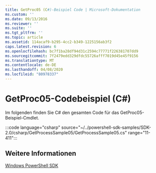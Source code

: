 ```yaml
---
title: GetProc05 (C#)-Beispiel Code | Microsoft-Dokumentation
ms.custom: ''
ms.date: 09/13/2016
ms.reviewer: ''
ms.suite: ''
ms.tgt_pltfrm: ''
ms.topic: article
ms.assetid: 114acaf9-b295-4cc2-b349-1225156ab3f2
caps.latest.revision: 6
ms.openlocfilehash: bc7f1ba28df94d31c2594c77771f226381707dd9
ms.sourcegitcommit: 7f2479edd329dfdc55726afff7019d45e45f9156
ms.translationtype: MT
ms.contentlocale: de-DE
ms.lasthandoff: 04/08/2020
ms.locfileid: "80978337"
---
```

# <a name="getproc05-c-sample-code"></a>GetProc05-Codebeispiel (C#)

Im folgenden finden Sie C# den gesamten Code für das GetProc05-Beispiel-Cmdlet.

:::code language="csharp" source="~/../powershell-sdk-samples/SDK-2.0/csharp/GetProcessSample05/GetProcessSample05.cs" range="11-411":::

## <a name="see-also"></a>Weitere Informationen

[Windows PowerShell SDK](../windows-powershell-reference.md)
